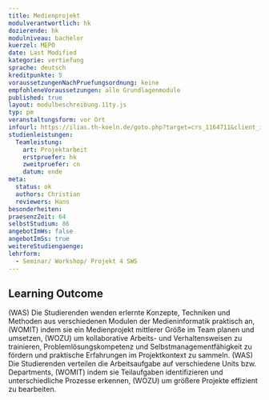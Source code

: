 ```yaml
---
title: Medienprojekt
modulverantwortlich: hk
dozierende: hk
modulniveau: bachelor
kuerzel: MEPO
date: Last Modified
kategorie: vertiefung
sprache: deutsch
kreditpunkte: 5
voraussetzungenNachPruefungsordnung: keine
empfohleneVoraussetzungen: alle Grundlagenmodule
published: true
layout: modulbeschreibung.11ty.js
typ: pm
veranstaltungsform: vor Ort
infourl: https://ilias.th-koeln.de/goto.php?target=crs_1164711&client_id=ILIAS_FH_Koeln
studienleistungen:
  Teamleistung:
    art: Projektarbeit
    erstpruefer: hk
    zweitpruefer: cn
    datum: ende
meta:
  status: ok
  authors: Christian
  reviewers: Hans
besonderheiten: 
praesenzZeit: 64
selbstStudium: 86
angebotImWs: false
angebotImSs: true
weitereStudiengaenge: 
lehrform:
  - Seminar/ Workshop/ Projekt 4 SWS
---
```


## Learning Outcome
(WAS) Die Studierenden wenden erlernte Konzepte, Techniken und Methoden aus verschiedenen Modulen der Medieninformatik praktisch an, (WOMIT) indem sie ein Medienprojekt mittlerer Größe im Team planen und umsetzen, (WOZU) um kollaborative Arbeits- und Verhaltensweisen zu trainieren, Problemlösungskompetenz und Selbstmanagementfähigkeit zu fördern und praktische Erfahrungen im Projektkontext zu sammeln.
(WAS) Die Studierenden verteilen die Arbeitsaufgabe auf verschiedene Units bzw. Departments, (WOMIT) indem sie Teilaufgaben identifizieren und unterschiedliche Prozesse erkennen, (WOZU) um größere Projekte effizient zu bearbeiten.


